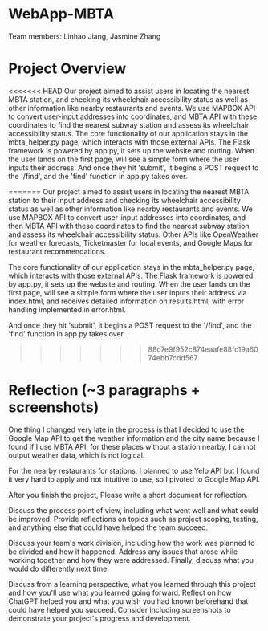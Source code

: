 # WebApp-MBTA
 Team members: Linhao Jiang, Jasmine Zhang

# Project Overview

<<<<<<< HEAD
Our project aimed to assist users in locating the nearest MBTA station, and checking its wheelchair accessibility status as well as other information like nearby restaurants and events. We use MAPBOX API to convert user-input addresses into coordinates, and MBTA API with these coordinates to find the nearest subway station and assess its wheelchair accessibility status. The core functionality of our application stays in the mbta_helper.py page, which interacts with those external APIs. The Flask framework is powered by app.py, it sets up the website and routing. When the user lands on the first page, will see a simple form where the user inputs their address. And once they hit 'submit', it begins a POST request to the '/find', and the 'find' function in app.py takes over. 
                                                                                                                                                               
=======
Our project aimed to assist users in locating the nearest MBTA station to their input address and checking its wheelchair accessibility status as well as other information like nearby restaurants and events. We use MAPBOX API to convert user-input addresses into coordinates, and then MBTA API with these coordinates to find the nearest subway station and assess its wheelchair accessibility status. Other APIs like OpenWeather for weather forecasts, Ticketmaster for local events, and Google Maps for restaurant recommendations. 

The core functionality of our application stays in the mbta_helper.py page, which interacts with those external APIs. The Flask framework is powered by app.py, it sets up the website and routing. When the user lands on the first page, will see a simple form where the user inputs their address via index.html, and receives detailed information on results.html, with error handling implemented in error.html. 





And once they hit 'submit', it begins a POST request to the '/find', and the 'find' function in app.py takes over. 

>>>>>>> 88c7e9f952c874eaafe88fc19a6074ebb7cdd567



# Reflection (~3 paragraphs + screenshots)

One thing I changed very late in the process is that I decided to use the Google Map API to get the weather information and the city name because I found if I use MBTA API, for these places without a station nearby, I cannot output weather data, which is not logical. 

For the nearby restaurants for stations, I planned to use Yelp API but I found it very hard to apply and not intuitive to use, so I pivoted to Google Map API.

After you finish the project, Please write a short document for reflection.

Discuss the process point of view, including what went well and what could be improved. Provide reflections on topics such as project scoping, testing, and anything else that could have helped the team succeed.

Discuss your team's work division, including how the work was planned to be divided and how it happened. Address any issues that arose while working together and how they were addressed. Finally, discuss what you would do differently next time.

Discuss from a learning perspective, what you learned through this project and how you'll use what you learned going forward. Reflect on how ChatGPT helped you and what you wish you had known beforehand that could have helped you succeed. Consider including screenshots to demonstrate your project's progress and development.